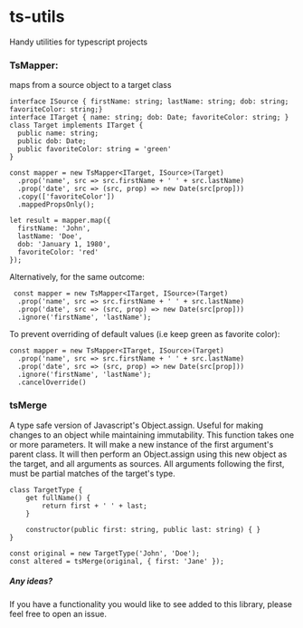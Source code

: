 # ts-utils
Handy utilities for typescript projects

### TsMapper:
   maps from a source object to a target class
   
    interface ISource { firstName: string; lastName: string; dob: string; favoriteColor: string;}
    interface ITarget { name: string; dob: Date; favoriteColor: string; }
    class Target implements ITarget {
      public name: string;
      public dob: Date;
      public favoriteColor: string = 'green'
    }
    
    const mapper = new TsMapper<ITarget, ISource>(Target)
      .prop('name', src => src.firstName + ' ' + src.lastName)
      .prop('date', src => (src, prop) => new Date(src[prop]))
      .copy(['favoriteColor'])
      .mappedPropsOnly();
      
    let result = mapper.map({ 
      firstName: 'John',
      lastName: 'Doe',
      dob: 'January 1, 1980',
      favoriteColor: 'red'
    });
    
Alternatively, for the same outcome:
    
     const mapper = new TsMapper<ITarget, ISource>(Target)
      .prop('name', src => src.firstName + ' ' + src.lastName)
      .prop('date', src => (src, prop) => new Date(src[prop]))
      .ignore('firstName', 'lastName');
      
To prevent overriding of default values (i.e keep green as favorite color):

    const mapper = new TsMapper<ITarget, ISource>(Target)
      .prop('name', src => src.firstName + ' ' + src.lastName)
      .prop('date', src => (src, prop) => new Date(src[prop]))
      .ignore('firstName', 'lastName');
      .cancelOverride()
      
### tsMerge
A type safe version of Javascript's Object.assign. Useful for making changes to an object while maintaining immutability.
This function takes one or more parameters. It will make a new instance of the first argument's parent class.
It will then perform an Object.assign using this new object as the target, and all arguments as sources.
All arguments following the first, must be partial matches of the target's type.
   
    class TargetType {
        get fullName() {
            return first + ' ' + last;
        }
   
        constructor(public first: string, public last: string) { }
    }
  
    const original = new TargetType('John', 'Doe');
    const altered = tsMerge(original, { first: 'Jane' });
   
   
##### Any ideas?
If you have a functionality you would like to see added to this library, please feel free to open an issue.
